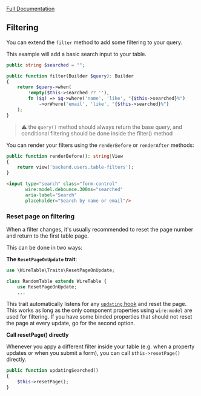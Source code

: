 [Full Documentation](./README.md)

## Filtering

You can extend the `filter` method to add some filtering to your query.

This example will add a basic search input to your table.

```php
public string $searched = "";

public function filter(Builder $query): Builder
{
    return $query->when(
        !empty($this->searched ?? ''),
        fn ($q) => $q->where('name', 'like', "{$this->searched}%")
            ->orWhere('email', 'like', "{$this->searched}%")
    );
}
```

> ⚠️ the `query()` method should always return the base query, and conditional filtering should be done inside the
> filter() method

You can render your filters using the `renderBefore` or `renderAfter` methods:

```php
public function renderBefore(): string|View
{
    return view('backend.users.table-filters');
}
```

```html
<input type="search" class="form-control"
       wire:model.debounce.300ms="searched"
       aria-label="Search"
       placeholder="Search by name or email"/>
```

### Reset page on filtering

When a filter changes, it's usually recommended to reset the page number and return to the first table page.

This can be done in two ways:

**The `ResetPageOnUpdate` trait**:

```php
use \WireTable\Traits\ResetPageOnUpdate;

class RandomTable extends WireTable {
    use ResetPageOnUpdate;
    ...
```

This trait automatically listens for any [`updating` hook](https://laravel-livewire.com/docs/2.x/lifecycle-hooks) and
reset the page. This works as long as the only component properties using `wire:model` are used for filtering. If you
have some binded properties that should not reset the page at every update, go for the second option.

**Call resetPage() directly**

Whenever you appy a different filter inside your table (e.g. when a property updates or when you submit a form), you can
call `$this->resetPage()` directly.

```php
public function updatingSearched() 
{
    $this->resetPage();
}
```
